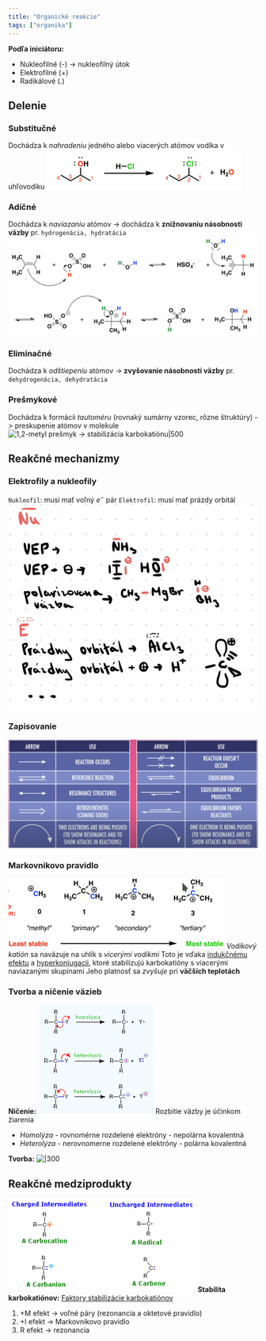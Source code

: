 ```yaml
---
title: "Organické reakcie"
tags: ["organika"]
---
```


**Podľa iniciátoru:**
- Nukleofilné (-) -> nukleofilný útok
- Elektrofilné (+)
- Radikálové (.)

## Delenie
### Substitučné
Dochádza k *nahradeniu* jedného alebo viacerých atómov vodíka v uhľovodíku
![Nukleofilná substitúcia](attachments/nukleofilna-substitucia.png)

### Adíčné
Dochádza k *naviazaniu* atómov -> dochádza k **znižnovaniu násobnosti väzby**
pr. `hydrogenácia, hydratácia`
![Hydratácia alkénu pomocou kys. sírovej|600](attachments/hydratácia-adícia.png)

### Eliminačné
Dochádza k *odštiepeniu* atómov -> **zvyšovanie násobnosti väzby**
pr. `dehydrogenácia, dehydratácia`

### Prešmykové
Dochádza k formácii *tautoméru* (rovnaký sumárny vzorec, rôzne štruktúry)
-> preskupenie atómov v molekule
![1,2-metyl prešmyk -> stabilizácia karbokatiónu|500](attachments/1,2-metyl-prešmyk.png)

## Reakčné mechanizmy
### Elektrofily a nukleofily
`Nukleofil`: musí mať voľný $e^-$ pár
`Elektrofil`: musí mať prázdy orbitál
![|400](attachments/nukleofily_elektrofily.jpeg)

### Zapisovanie
![Šípky reakčných mechanizmov|1000](attachments/reakčné%20šípky.png)

### Markovnikovo pravidlo
![Distribúcia kladného náboju medzi uhlíkmi](attachments/markovnikovo-pravidlo.png)
*Vodíkový katión* sa naväzuje na uhlík s *vicerými vodíkmi*
Toto je vďaka [indukčnému efektu](che/och/elektrické-efekty.md#Indukčný%20efekt) a [hyperkonjugacii](che/och/elektrické-efekty.md#Hyperkonjugácia), ktoré stabilizujú karbokatióny s viacerými naviazanými skupinami
Jeho platnosť sa *zvyšuje* pri **väčších teplotách**

### Tvorba a ničenie väzieb
**Ničenie:**
![|300](attachments/lýza-väzby.png)
Rozbitie väzby je účinkom žiarenia
- *Homolýza* - rovnomérne rozdelené elektróny - nepolárna kovalentná
- *Heterolýza* - nerovnomerne rozdelené elektróny - polárna kovalentná

**Tvorba:**
![|300](attachments/tvorba-väzby.png)

## Reakčné medziprodukty
![](attachments/medziprodukty-och-reakcie.png)
**Stabilita karbokatiónov:**
[Faktory stabilizácie karbokatiónov](https://www.masterorganicchemistry.com/2011/03/11/3-factors-that-stabilize-carbocations/)
1. +M efekt -> voľné páry (rezonancia a oktetové pravidlo)
2. +I efekt -> Markovnikovo pravidlo
3. R efekt -> rezonancia
